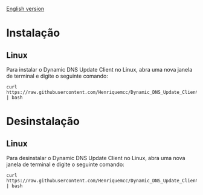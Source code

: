 [English version](README.md)

# Instalação

## Linux

Para instalar o Dynamic DNS Update Client no Linux, abra uma nova janela de terminal e digite o seguinte comando:

```
curl https://raw.githubusercontent.com/Henriquemcc/Dynamic_DNS_Update_Client/main/installation/Install.bash | bash
```

# Desinstalação

## Linux

Para desinstalar o Dynamic DNS Update Client no Linux, abra uma nova janela de terminal e digite o seguinte comando:

```
curl https://raw.githubusercontent.com/Henriquemcc/Dynamic_DNS_Update_Client/main/installation/Uninstall.bash | bash
```